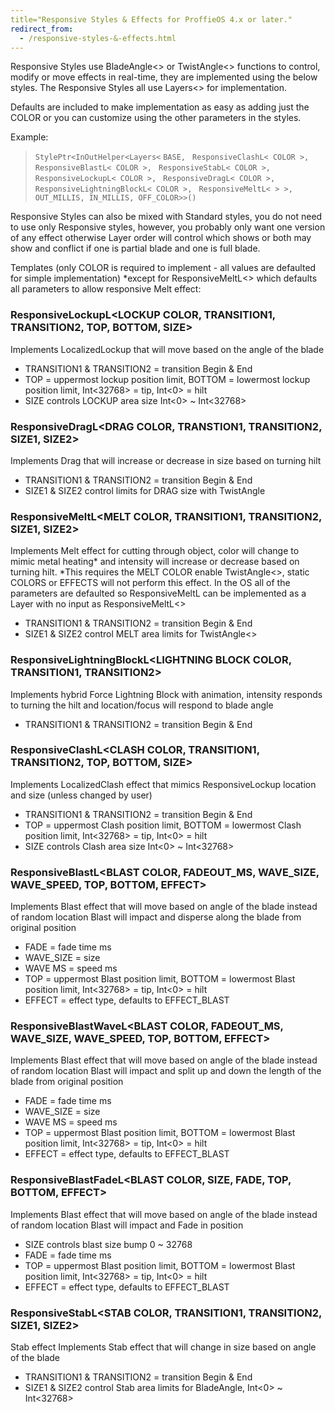 ```yaml
---
title="Responsive Styles & Effects for ProffieOS 4.x or later."
redirect_from:
  - /responsive-styles-&-effects.html
---
```

Responsive Styles use BladeAngle<> or TwistAngle<> functions to control, modify or move effects in real-time, they are implemented using the below styles. The Responsive Styles all use Layers<> for implementation.

Defaults are included to make implementation as easy as adding just the COLOR or you can customize using the other parameters in the styles.

Example:
 
> `StylePtr<InOutHelper<Layers<`
`BASE, `
`ResponsiveClashL< COLOR >, `
`ResponsiveBlastL< COLOR >, `
`ResponsiveStabL< COLOR >, `
`ResponsiveLockupL< COLOR >, `
`ResponsiveDragL< COLOR >, `
`ResponsiveLightningBlockL< COLOR >, `
`ResponsiveMeltL< > >, `
`OUT_MILLIS, IN_MILLIS, OFF_COLOR>>()`

Responsive Styles can also be mixed with Standard styles, you do not need to use only Responsive styles, however, you probably only want one version of any effect otherwise Layer order will control which shows or both may show and conflict if one is partial blade and one is full blade.

Templates (only COLOR is required to implement - all values are defaulted for simple implementation) *except for ResponsiveMeltL<> which defaults all parameters to allow responsive Melt effect:

### ResponsiveLockupL<LOCKUP COLOR, TRANSITION1, TRANSITION2, TOP, BOTTOM, SIZE>
Implements LocalizedLockup that will move based on the angle of the blade
* TRANSITION1 & TRANSITION2 = transition Begin & End
* TOP = uppermost lockup position limit, BOTTOM = lowermost lockup position limit, Int<32768> = tip, Int<0> = hilt
* SIZE controls LOCKUP area size Int<0> ~ Int<32768>

### ResponsiveDragL<DRAG COLOR, TRANSTION1, TRANSITION2, SIZE1, SIZE2>
Implements Drag that will increase or decrease in size based on turning hilt
* TRANSITION1 & TRANSITION2 = transition Begin & End
* SIZE1 & SIZE2 control limits for DRAG size with TwistAngle

### ResponsiveMeltL<MELT COLOR, TRANSITION1, TRANSITION2, SIZE1, SIZE2>
Implements Melt effect for cutting through object, color will change to mimic metal heating* and intensity will increase or decrease based on turning hilt. 
*This requires the MELT COLOR enable TwistAngle<>, static COLORS or EFFECTS will not perform this effect. In the OS all of the parameters are defaulted so ResponsiveMeltL can be implemented as a Layer with no input as ResponsiveMeltL<>
* TRANSITION1 & TRANSITION2 = transition Begin & End
* SIZE1 & SIZE2 control MELT area limits for TwistAngle<>

### ResponsiveLightningBlockL<LIGHTNING BLOCK COLOR, TRANSITION1, TRANSITION2>
Implements hybrid Force Lightning Block with animation, intensity responds to turning the hilt and location/focus will respond to blade angle
* TRANSITION1 & TRANSITION2 = transition Begin & End

### ResponsiveClashL<CLASH COLOR, TRANSITION1, TRANSITION2, TOP, BOTTOM, SIZE>
Implements LocalizedClash effect that mimics ResponsiveLockup location and size (unless changed by user)
* TRANSITION1 & TRANSITION2 = transition Begin & End
* TOP = uppermost Clash position limit, BOTTOM = lowermost Clash position limit, Int<32768> = tip, Int<0> = hilt
* SIZE controls Clash area size Int<0> ~ Int<32768>

### ResponsiveBlastL<BLAST COLOR, FADEOUT_MS, WAVE_SIZE, WAVE_SPEED, TOP, BOTTOM, EFFECT>
Implements Blast effect that will move based on angle of the blade instead of random location Blast will impact and disperse along the blade from original position
* FADE = fade time ms
* WAVE_SIZE = size
* WAVE MS = speed ms
* TOP = uppermost Blast position limit, BOTTOM = lowermost Blast position limit, Int<32768> = tip, Int<0> = hilt
* EFFECT = effect type, defaults to EFFECT_BLAST

### ResponsiveBlastWaveL<BLAST COLOR, FADEOUT_MS, WAVE_SIZE, WAVE_SPEED, TOP, BOTTOM, EFFECT>
Implements Blast effect that will move based on angle of the blade instead of random location Blast will impact and split up and down the length of the blade from original position
* FADE = fade time ms
* WAVE_SIZE = size
* WAVE MS = speed ms
* TOP = uppermost Blast position limit, BOTTOM = lowermost Blast position limit, Int<32768> = tip, Int<0> = hilt
* EFFECT = effect type, defaults to EFFECT_BLAST

### ResponsiveBlastFadeL<BLAST COLOR, SIZE, FADE, TOP, BOTTOM, EFFECT>
Implements Blast effect that will move based on angle of the blade instead of random location Blast will impact and Fade in position
* SIZE controls blast size bump 0 ~ 32768
* FADE = fade time ms
* TOP = uppermost Blast position limit, BOTTOM = lowermost Blast position limit, Int<32768> = tip, Int<0> = hilt
* EFFECT = effect type, defaults to EFFECT_BLAST

### ResponsiveStabL<STAB COLOR, TRANSITION1, TRANSITION2, SIZE1, SIZE2>
Stab effect
Implements Stab effect that will change in size based on angle of the blade
* TRANSITION1 & TRANSITION2 = transition Begin & End
* SIZE1 & SIZE2 control Stab area limits for BladeAngle, Int<0> ~ Int<32768>
